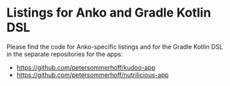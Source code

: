 # Listings for Anko and Gradle Kotlin DSL

Please find the code for Anko-specific listings and for the Gradle Kotlin DSL in the separate repositories for the apps:
* https://github.com/petersommerhoff/kudoo-app
* https://github.com/petersommerhoff/nutrilicious-app